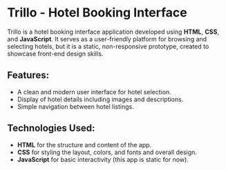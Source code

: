 # Trillo - Hotel Booking Interface

Trillo is a hotel booking interface application developed using **HTML**, **CSS**, and **JavaScript**. It serves as a user-friendly platform for browsing and selecting hotels, but it is a static, non-responsive prototype, created to showcase front-end design skills.

## Features:
- A clean and modern user interface for hotel selection.
- Display of hotel details including images and descriptions.
- Simple navigation between hotel listings.

## Technologies Used:
- **HTML** for the structure and content of the app.
- **CSS** for styling the layout, colors, and fonts and overall design.
- **JavaScript** for basic interactivity (this app is static for now).
